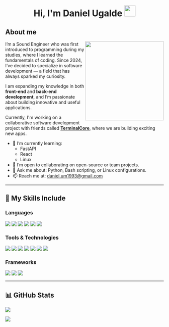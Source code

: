 <h1 align="center"><b>Hi, I'm Daniel Ugalde</b> <img src="https://media.giphy.com/media/hvRJCLFzcasrR4ia7z/giphy.gif" width="35"></h1>

## About me

<picture><img align="right" src="https://github.com/7oSkaaa/7oSkaaa/blob/main/Images/Right_Side.gif?raw=true" width="250px"></picture>

I’m a Sound Engineer who was first introduced to programming during my studies, where I learned the fundamentals of coding. Since 2024, I’ve decided to specialize in software development — a field that has always sparked my curiosity.

I am expanding my knowledge in both **front-end** and **back-end development**, and I’m passionate about building innovative and useful applications.  

Currently, I'm working on a collaborative software development project with friends called [**TerminalCore**](https://github.com/TerminalCore-Labs), where we are building exciting new apps.

- 🌱 I’m currently learning:
  - FastAPI
  - React
  - Linux
- 👯 I’m open to collaborating on open-source or team projects.
- 💬 Ask me about: Python, Bash scripting, or Linux configurations.
- 📫 Reach me at: [daniel.um1993@gmail.com](mailto:daniel.um1993@gmail.com)

---

## 🚀 My Skills Include

### Languages

<span>
  <img src="https://img.shields.io/badge/HTML5-E34F26?style=for-the-badge&logo=html5&logoColor=white">
  <img src="https://img.shields.io/badge/CSS3-1572B6?style=for-the-badge&logo=css3&logoColor=white">
  <img src="https://img.shields.io/badge/JavaScript-F7DF1E?style=for-the-badge&logo=javascript&logoColor=black">
  <img src="https://img.shields.io/badge/C++-00599C?style=for-the-badge&logo=c%2B%2B&logoColor=white">
  <img src="https://img.shields.io/badge/Python-3776AB?style=for-the-badge&logo=python&logoColor=white">
  <img src="https://img.shields.io/badge/Bash-4EAA25?style=for-the-badge&logo=gnubash&logoColor=white">
</span>

### Tools & Technologies

<span>
  <img src="https://img.shields.io/badge/Git-F05032?style=for-the-badge&logo=git&logoColor=white">
  <img src="https://img.shields.io/badge/Jira-0052CC?style=for-the-badge&logo=jira&logoColor=white">
  <img src="https://img.shields.io/badge/Linux-FCC624?style=for-the-badge&logo=linux&logoColor=black">
  <img src="https://img.shields.io/badge/Debian-A81D33?style=for-the-badge&logo=debian&logoColor=white">
  <img src="https://img.shields.io/badge/PostgreSQL-316192?style=for-the-badge&logo=postgresql&logoColor=white">
  <img src="https://img.shields.io/badge/Matlab-0076A8?style=for-the-badge&logo=mathworks&logoColor=white">
  <img src="https://img.shields.io/badge/ProTools-000000?style=for-the-badge&logo=avid&logoColor=purple">
</span>

### Frameworks

<span>
  <img src="https://img.shields.io/badge/Django-092E20?style=for-the-badge&logo=django&logoColor=white">
  <img src="https://img.shields.io/badge/Bootstrap-7952B3?style=for-the-badge&logo=bootstrap&logoColor=white">
  <img src="https://img.shields.io/badge/FastAPI-005571?style=for-the-badge&logo=fastapi&logoColor=white">
</span>

---

## 📊 GitHub Stats

[![](https://github-readme-stats.vercel.app/api?username=Daniel-um8&show_icons=true&theme=tokyonight&hide_border=true)](https://github.com/Daniel-um8)

[![](https://github-readme-streak-stats.herokuapp.com?user=Daniel-um8&theme=material-palenight)](https://github.com/Daniel-um8)

